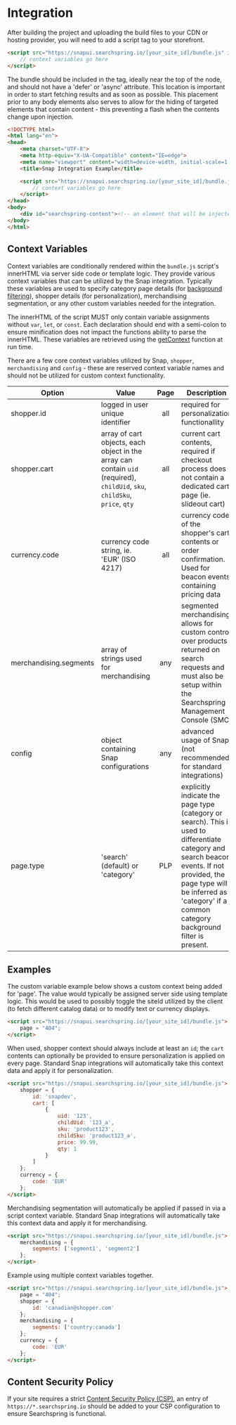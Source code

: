 # Integration

After building the project and uploading the build files to your CDN or hosting provider, you will need to add a script tag to your storefront.


```html
<script src="https://snapui.searchspring.io/[your_site_id]/bundle.js" id="searchspring-context">
    // context variables go here
</script>
```

The bundle should be included in the <head> tag, ideally near the top of the node, and should not have a 'defer' or 'async' attribute. This location is important in order to start fetching results and as soon as possible. This placement prior to any body elements also serves to allow for the hiding of targeted elements that contain content - this preventing a flash when the contents change upon injection.


```html
<!DOCTYPE html>
<html lang="en">
<head>
    <meta charset="UTF-8">
    <meta http-equiv="X-UA-Compatible" content="IE=edge">
    <meta name="viewport" content="width=device-width, initial-scale=1.0">
    <title>Snap Integration Example</title>

    <script src="https://snapui.searchspring.io/[your_site_id]/bundle.js" id="searchspring-context">
        // context variables go here
    </script>
</head>
<body>
    <div id="searchspring-content"><!-- an element that will be injected into --></div>
</body>
</html>
```

## Context Variables

Context variables are conditionally rendered within the `bundle.js` script's innerHTML via server side code or template logic. They provide various context variables that can be utilized by the Snap integration. Typically these variables are used to specify category page details (for [background filtering](https://github.com/searchspring/snap/blob/main/docs/INTEGRATION_BACKGROUND_FILTERS.md)), shopper details (for personalization), merchandising segmentation, or any other custom variables needed for the integration.

The innerHTML of the script MUST only contain variable assignments without `var`, `let`, or `const`. Each declaration should end with a semi-colon to ensure minification does not impact the functions ability to parse the innerHTML. These variables are retrieved using the [getContext](https://github.com/searchspring/snap/tree/main/packages/snap-toolbox/src/getContext) function at run time.

There are a few core context variables utilized by Snap, `shopper`, `merchandising` and `config` - these are reserved context variable names and should not be utilized for custom context functionality.

| Option | Value | Page | Description |
|---|---|:---:|---|
| shopper.id | logged in user unique identifier | all | required for personalization functionallity |
| shopper.cart | array of cart objects, each object in the array can contain `uid` (required), `childUid`, `sku`, `childSku`, `price`, `qty` | all | current cart contents, required if checkout process does not contain a dedicated cart page (ie. slideout cart) |
| currency.code | currency code string, ie. 'EUR' (ISO 4217) | all | currency code of the shopper's cart contents or order confirmation. Used for beacon events containing pricing data |
| merchandising.segments | array of strings used for merchandising | any | segmented merchandising allows for custom control over products returned on search requests and must also be setup within the Searchspring Management Console (SMC) |
| config | object containing Snap configurations | any | advanced usage of Snap (not recommended for standard integrations) |
| page.type | 'search' (default) or 'category' | PLP | explicitly indicate the page type (category or search). This is used to differentiate category and search beacon events. If not provided, the page type will be inferred as 'category' if a common category background filter is present. |

## Examples

The custom variable example below shows a custom context being added for 'page'. The value would typically be assigned server side using template logic. This would be used to possibly toggle the siteId utilized by the client (to fetch different catalog data) or to modify text or currency displays.

```html
<script src="https://snapui.searchspring.io/[your_site_id]/bundle.js">
	page = "404";
</script>
```

When used, shopper context should always include at least an `id`; the `cart` contents can optionally be provided to ensure personalization is applied on every page. Standard Snap integrations will automatically take this context data and apply it for personalization.

```html
<script src="https://snapui.searchspring.io/[your_site_id]/bundle.js">
	shopper = {
		id: 'snapdev',
		cart: [
			{
				uid: '123',
				childUid: '123_a',
				sku: 'product123',
				childSku: 'product123_a',
				price: 99.99,
				qty: 1
			}
		]
	};
	currency = {
		code: 'EUR'
	};
</script>
```

Merchandising segmentation will automatically be applied if passed in via a script context variable. Standard Snap integrations will automatically take this context data and apply it for merchandising.

```html
<script src="https://snapui.searchspring.io/[your_site_id]/bundle.js">
	merchandising = {
		segments: ['segment1', 'segment2']
	};
</script>
```

Example using multiple context variables together.

```html
<script src="https://snapui.searchspring.io/[your_site_id]/bundle.js">
	page = "404";
	shopper = {
		id: 'canadian@shopper.com'
	};
	merchandising = {
		segments: ['country:canada']
	};
	currency = {
		code: 'EUR'
	};
</script>
```

## Content Security Policy

If your site requires a strict [Content Security Policy (CSP)](https://developer.mozilla.org/en-US/docs/Web/HTTP/Guides/CSP), an entry of `https://*.searchspring.io` should be added to your CSP configuration to ensure Searchspring is functional. 

